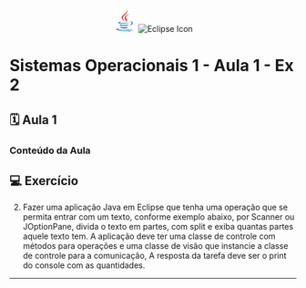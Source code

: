 <p align="center">
  <img src="https://raw.githubusercontent.com/devicons/devicon/master/icons/java/java-original.svg" alt="Java Icon" height="40" width="40">
  <img src="https://cdn.jsdelivr.net/gh/devicons/devicon/icons/eclipse/eclipse-original.svg" alt="Eclipse Icon" height="40" width="40">
</p>

# Sistemas Operacionais 1 - Aula 1 - Ex 2

## 🗓️ Aula 1

### Conteúdo da Aula

## 💻 Exercício

2. Fazer uma aplicação Java em Eclipse que tenha uma operação que se permita entrar com um texto, conforme exemplo abaixo, por Scanner ou JOptionPane, divida o texto em partes, com split e exiba quantas partes aquele texto tem. A aplicação deve ter uma classe de controle com métodos para operações e uma classe de visão que instancie a classe de controle para a comunicação, A resposta da tarefa deve ser o print do console com as quantidades.
---
